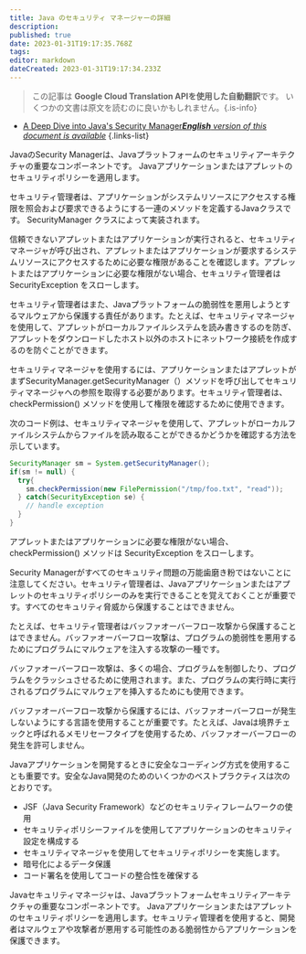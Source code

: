 ```yaml
---
title: Java のセキュリティ マネージャーの詳細
description: 
published: true
date: 2023-01-31T19:17:35.768Z
tags: 
editor: markdown
dateCreated: 2023-01-31T19:17:34.233Z
---
```


> この記事は **Google Cloud Translation APIを使用した自動翻訳**です。
いくつかの文書は原文を読むのに良いかもしれません。{.is-info}

- [A Deep Dive into Java's Security Manager***English** version of this document is available*](/en/Knowledge-base/Java/a-deep-dive-into-java-s-security-manager)
{.links-list}




JavaのSecurity Managerは、Javaプラットフォームのセキュリティアーキテクチャの重要なコンポーネントです。 Javaアプリケーションまたはアプレットのセキュリティポリシーを適用します。

セキュリティ管理者は、アプリケーションがシステムリソースにアクセスする権限を照会および要求できるようにする一連のメソッドを定義するJavaクラスです。 SecurityManager クラスによって実装されます。

信頼できないアプレットまたはアプリケーションが実行されると、セキュリティマネージャが呼び出され、アプレットまたはアプリケーションが要求するシステムリソースにアクセスするために必要な権限があることを確認します。アプレットまたはアプリケーションに必要な権限がない場合、セキュリティ管理者は SecurityException をスローします。

セキュリティ管理者はまた、Javaプラットフォームの脆弱性を悪用しようとするマルウェアから保護する責任があります。たとえば、セキュリティマネージャを使用して、アプレットがローカルファイルシステムを読み書きするのを防ぎ、アプレットをダウンロードしたホスト以外のホストにネットワーク接続を作成するのを防ぐことができます。

セキュリティマネージャを使用するには、アプリケーションまたはアプレットがまずSecurityManager.getSecurityManager（）メソッドを呼び出してセキュリティマネージャへの参照を取得する必要があります。セキュリティ管理者は、checkPermission() メソッドを使用して権限を確認するために使用できます。

次のコード例は、セキュリティマネージャを使用して、アプレットがローカルファイルシステムからファイルを読み取ることができるかどうかを確認する方法を示しています。

```java
SecurityManager sm = System.getSecurityManager();
if(sm != null) {
  try{
    sm.checkPermission(new FilePermission("/tmp/foo.txt", "read"));
  } catch(SecurityException se) {
    // handle exception
  }
}
```

アプレットまたはアプリケーションに必要な権限がない場合、checkPermission() メソッドは SecurityException をスローします。

Security Managerがすべてのセキュリティ問題の万能歯磨き粉ではないことに注意してください。セキュリティ管理者は、Javaアプリケーションまたはアプレットのセキュリティポリシーのみを実行できることを覚えておくことが重要です。すべてのセキュリティ脅威から保護することはできません。

たとえば、セキュリティ管理者はバッファオーバーフロー攻撃から保護することはできません。バッファオーバーフロー攻撃は、プログラムの脆弱性を悪用するためにプログラムにマルウェアを注入する攻撃の一種です。

バッファオーバーフロー攻撃は、多くの場合、プログラムを制御したり、プログラムをクラッシュさせるために使用されます。また、プログラムの実行時に実行されるプログラムにマルウェアを挿入するためにも使用できます。

バッファオーバーフロー攻撃から保護するには、バッファオーバーフローが発生しないようにする言語を使用することが重要です。たとえば、Javaは境界チェックと呼ばれるメモリセーフタイプを使用するため、バッファオーバーフローの発生を許可しません。

Javaアプリケーションを開発するときに安全なコーディング方式を使用することも重要です。安全なJava開発のためのいくつかのベストプラクティスは次のとおりです。

- JSF（Java Security Framework）などのセキュリティフレームワークの使用
- セキュリティポリシーファイルを使用してアプリケーションのセキュリティ設定を構成する
- セキュリティマネージャを使用してセキュリティポリシーを実施します。
- 暗号化によるデータ保護
- コード署名を使用してコードの整合性を確保する

Javaセキュリティマネージャは、Javaプラットフォームセキュリティアーキテクチャの重要なコンポーネントです。 Javaアプリケーションまたはアプレットのセキュリティポリシーを適用します。セキュリティ管理者を使用すると、開発者はマルウェアや攻撃者が悪用する可能性のある脆弱性からアプリケーションを保護できます。